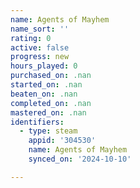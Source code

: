 ```yaml
---
name: Agents of Mayhem
name_sort: ''
rating: 0
active: false
progress: new
hours_played: 0
purchased_on: .nan
started_on: .nan
beaten_on: .nan
completed_on: .nan
mastered_on: .nan
identifiers:
  - type: steam
    appid: '304530'
    name: Agents of Mayhem
    synced_on: '2024-10-10'

---
```

